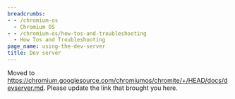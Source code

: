 ```yaml
---
breadcrumbs:
- - /chromium-os
  - Chromium OS
- - /chromium-os/how-tos-and-troubleshooting
  - How Tos and Troubleshooting
page_name: using-the-dev-server
title: Dev server
---
```


Moved to
<https://chromium.googlesource.com/chromiumos/chromite/+/HEAD/docs/devserver.md>.
Please update the link that brought you here.